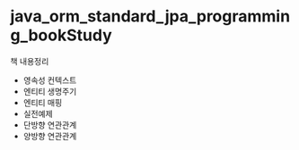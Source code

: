 # java_orm_standard_jpa_programming_bookStudy
책 내용정리
+ 영속성 컨텍스트
+ 엔티티 생명주기
+ 엔티티 매핑
+ 실전예제
+ 단방향 연관관계
+ 양방향 연관관계

